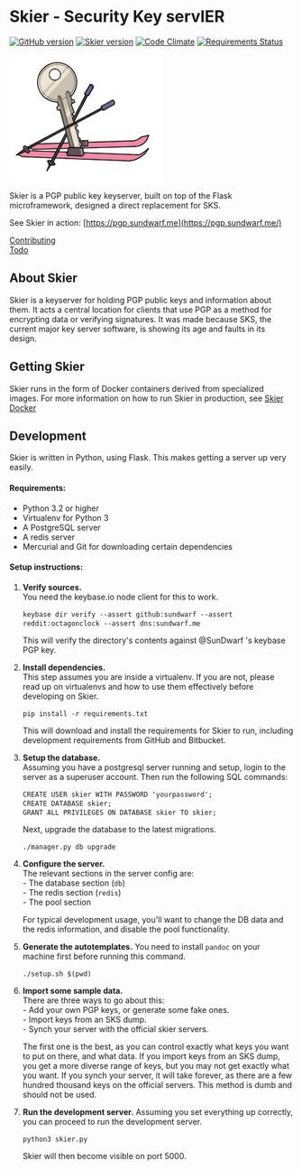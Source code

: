 # Skier - Security Key servIER

[![GitHub version](https://badge.fury.io/gh/SkierPGP%2FSkier.svg)](http://badge.fury.io/gh/SkierPGP%2FSkier)
[![Skier version](https://img.shields.io/badge/Skier-1.5-green.svg)](https://img.shields.io/badge/Skier-1.5-green.svg)
[![Code Climate](https://codeclimate.com/github/SkierPGP/Skier/badges/gpa.svg)](https://codeclimate.com/github/SkierPGP/Skier)
[![Requirements Status](https://requires.io/github/SkierPGP/Skier/requirements.svg?branch=master)](https://requires.io/github/SkierPGP/Skier/requirements/?branch=master)

![Skier](static/skier.png)

Skier is a PGP public key keyserver, built on top of the Flask microframework, designed a direct replacement for SKS.  

See Skier in action: [https://pgp.sundwarf.me](https://pgp.sundwarf.me/)

[Contributing](CONTRIBUTING.md)  
[Todo](TODO.md)


## About Skier

Skier is a keyserver for holding PGP public keys and information about them. It acts a central location for clients that use PGP as a method for encrypting data or verifying signatures.
It was made because SKS, the current major key server software, is showing its age and faults in its design. 

## Getting Skier

Skier runs in the form of Docker containers derived from specialized images. For more information on how to run Skier in production, see [Skier Docker](https://git.sundwarf.me/Skier/skier_docker)

## Development

Skier is written in Python, using Flask. This makes getting a server up very easily.

#### Requirements:
 - Python 3.2 or higher
 - Virtualenv for Python 3
 - A PostgreSQL server
 - A redis server
 - Mercurial and Git for downloading certain dependencies
 
#### Setup instructions:  
 1. **Verify sources.**  
    You need the keybase.io node client for this to work.
    
        keybase dir verify --assert github:sundwarf --assert reddit:octagonclock --assert dns:sundwarf.me
 
    This will verify the directory's contents against @SunDwarf 's keybase PGP key. 
    
 2. **Install dependencies.**  
    This step assumes you are inside a virtualenv. If you are not, please read up on virtualenvs and how to use them effectively before developing on Skier.
    
        pip install -r requirements.txt
        
    This will download and install the requirements for Skier to run, including development requirements from GitHub and Bitbucket.
    
 3. **Setup the database.**  
    Assuming you have a postgresql server running and setup, login to the server as a superuser account.
    Then run the following SQL commands:
    
        CREATE USER skier WITH PASSWORD 'yourpassword';
        CREATE DATABASE skier;
        GRANT ALL PRIVILEGES ON DATABASE skier TO skier;
        
    Next, upgrade the database to the latest migrations.
    
        ./manager.py db upgrade
        
 4. **Configure the server.**  
    The relevant sections in the server config are:  
         - The database section (`db`)  
         - The redis section (`redis`)  
         - The pool section  
        
    For typical development usage, you'll want to change the DB data and the redis information, and disable the pool functionality.
 
 5. **Generate the autotemplates.**
    You need to install `pandoc` on your machine first before running this command.

        ./setup.sh $(pwd)
 
 6. **Import some sample data.**  
    There are three ways to go about this:  
        - Add your own PGP keys, or generate some fake ones.  
        - Import keys from an SKS dump.  
        - Synch your server with the official skier servers.  
        
    The first one is the best, as you can control exactly what keys you want to put on there, and what data.
    If you import keys from an SKS dump, you get a more diverse range of keys, but you may not get exactly what you want.
    If you synch your server, it will take forever, as there are a few hundred thousand keys on the official servers. This method is dumb and should not be used.
    
 
 7. **Run the development server.**
    Assuming you set everything up correctly, you can proceed to run the development server.
    
        python3 skier.py
       
    Skier will then become visible on port 5000.
    
